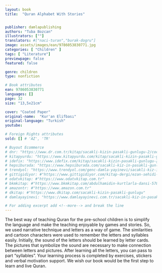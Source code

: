 ```yaml
---
layout: book
title:  "Quran Alphabet With Stories"


publisher: damlapublishing
authors: "Tuba Bozcan"
illustrators: [""]
translators: #["naci-turan","burak-dogru"]
image: assets/images/ean/9786053830771.jpg
categories: [ "Children" ]
tags: [ "Literature"]
previewpage: false
featured: false

genre: children
type: nonfiction

# Book attributes
ean: 9786053830771
languages: []
page: 32
size: "13,5x21cm"

cover: "Coated Paper"
original-name:  "Kur'an Elifbası"
original-language: "Turkish"
youtube:

# Foreign Rights attributes
sold: [] # 'AZ', 'TR'

# Buyout Ecommerce
# dnr: "https://www.dr.com.tr/kitap/sacakli-kizin-pasakli-gunlugu-2/cocuk-ve-genclik/genclik-10-yas/roman-oyku/urunno=0001893059001"
# kitapyurdu: "https://www.kitapyurdu.com/kitap/sacakli-kizin-pasakli-gunlugu-2-/560122.html&filter_name=Sa%C3%A7akl%C4%B1+K%C4%B1z%27%C4%B1n+Pasakl%C4%B1+G%C3%BCnl%C3%BC%C4%9F%C3%BC+2"
# idefix: "https://www.idefix.com/kitap/sacakli-kizin-pasakli-gunlugu-2/cocuk-ve-genclik/genclik-10-yas/roman-oyku/urunno=0001893059001"
# hepsiburada: "https://www.hepsiburada.com/sacakli-kiz-in-pasakli-gunlugu-2-damla-yayinevi-p-HBV000012ER86"
# trendyol: "https://www.trendyol.com/genc-damla-yayinevi/sacakli-kiz-in-pasakli-gunlugu-2-p-54825777"
# gittigidiyor: #"https://www.gittigidiyor.com/kitap-dergi/ezan-sehidi-adnan-menderes_pdp_732728793"
# odatvkitap: #"https://www.odatvkitap.com.tr"
# bkmkitap: #"https://www.bkmkitap.com/abdulhamidin-kurtlarla-dansi-578226"
# amazontr: #"https://www.amazon.com.tr"
# dkitap: #"https://www.dkitap.com/sacakli-kizin-pasakli-gunlugu"
# damlayayinevi: "https://www.damlayayinevi.com.tr/sacakli-kiz-in-pasakli-gunlugu-2-bu-iste-bi-terslik-var"

# For adding excerpt add <!--more--> and break the line
---
```

The best way of teaching Quran for the pre-school children is to
simplify the language and make the teaching enjoyable by games
and stories. So, we used narrative technique and letters as a
way of game. The similarities and cartoon characters were used
to remember the letters and syllables easily. Initially, the sound
of the letters should be learned by letter cards. The pictures that
symbolize the sound are necessary to make connection between
letters and pictures. After learning all the letters, you can pass to
part “syllables”. Your learning process is completed by exercises,
stickers and verbal motivation support. We wish our book would be
the first step to learn and live Quran.
<!--more--> 


